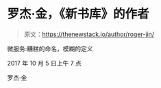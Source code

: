 # 罗杰·金，《新书库》的作者

> 原文：<https://thenewstack.io/author/roger-jin/>

微服务:糟糕的命名，模糊的定义

2017 年 10 月 5 日上午 7 点

罗杰·金